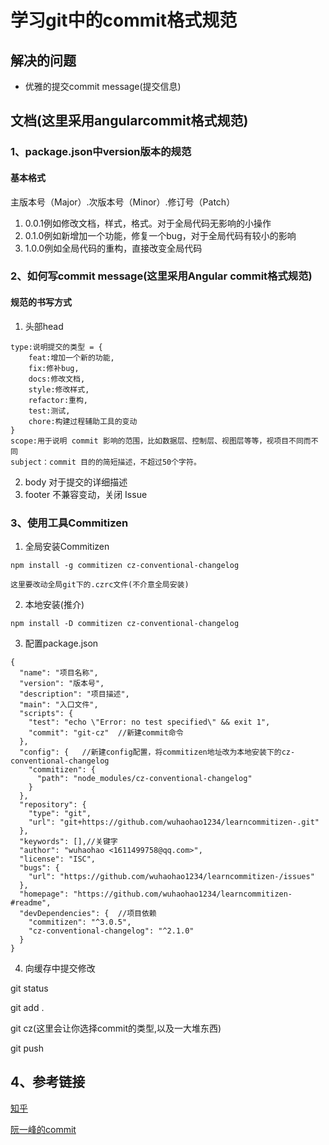 # 学习git中的commit格式规范

## 解决的问题

* 优雅的提交commit message(提交信息)

## 文档(这里采用angularcommit格式规范)

### 1、package.json中version版本的规范

#### 基本格式

主版本号（Major）.次版本号（Minor）.修订号（Patch）

1. 0.0.1例如修改文档，样式，格式。对于全局代码无影响的小操作
2. 0.1.0例如新增加一个功能，修复一个bug，对于全局代码有较小的影响
3. 1.0.0例如全局代码的重构，直接改变全局代码

### 2、如何写commit message(这里采用Angular commit格式规范)

#### 规范的书写方式
1. 头部head
```
type:说明提交的类型 = {
    feat:增加一个新的功能,
    fix:修补bug,
    docs:修改文档,
    style:修改样式,
    refactor:重构,
    test:测试,
    chore:构建过程辅助工具的变动
}
scope:用于说明 commit 影响的范围，比如数据层、控制层、视图层等等，视项目不同而不同
subject：commit 目的的简短描述，不超过50个字符。
```
2. body
    对于提交的详细描述
3. footer
    不兼容变动，关闭 Issue

### 3、使用工具Commitizen

1. 全局安装Commitizen

`npm install -g commitizen cz-conventional-changelog`

    这里要改动全局git下的.czrc文件(不介意全局安装)

2. 本地安装(推介)

`npm install -D commitizen cz-conventional-changelog`

3. 配置package.json

```
{
  "name": "项目名称",
  "version": "版本号",
  "description": "项目描述",
  "main": "入口文件",
  "scripts": {
    "test": "echo \"Error: no test specified\" && exit 1",
    "commit": "git-cz"  //新建commit命令
  },
  "config": {   //新建config配置，将commitizen地址改为本地安装下的cz-conventional-changelog
    "commitizen": {
      "path": "node_modules/cz-conventional-changelog"
    }
  },
  "repository": {
    "type": "git",
    "url": "git+https://github.com/wuhaohao1234/learncommitizen-.git"
  },
  "keywords": [],//关键字
  "author": "wuhaohao <1611499758@qq.com>",
  "license": "ISC",
  "bugs": {
    "url": "https://github.com/wuhaohao1234/learncommitizen-/issues"
  },
  "homepage": "https://github.com/wuhaohao1234/learncommitizen-#readme",
  "devDependencies": {  //项目依赖
    "commitizen": "^3.0.5",
    "cz-conventional-changelog": "^2.1.0"
  }
}

```

4. 向缓存中提交修改

git status

git add .

git cz(这里会让你选择commit的类型,以及一大堆东西)

git push

## 4、参考链接

[知乎](https://zhuanlan.zhihu.com/p/34223150)

[阮一峰的commit](http://www.ruanyifeng.com/blog/2016/01/commit_message_change_log.html)